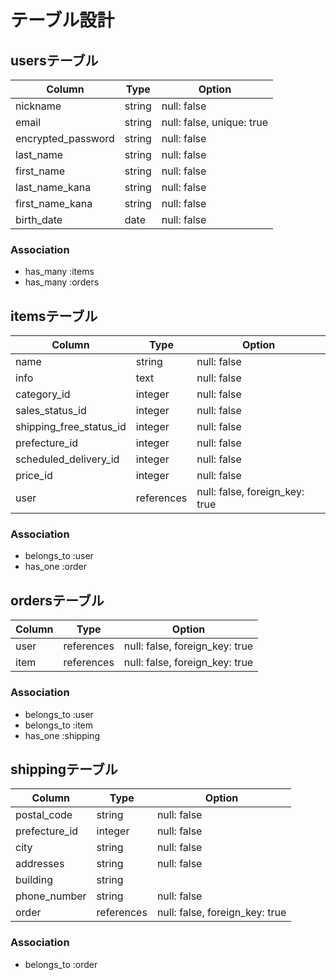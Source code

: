 # テーブル設計

## usersテーブル

| Column               | Type     | Option                    | 
| -------------------- | -------- | ------------------------- |
| nickname             | string   | null: false               |
| email                | string   | null: false, unique: true |
| encrypted_password   | string   | null: false               |
| last_name            | string   | null: false               |
| first_name           | string   | null: false               |
| last_name_kana       | string   | null: false               |
| first_name_kana      | string   | null: false               |
| birth_date           | date     | null: false               |

### Association

- has_many :items
- has_many :orders


## itemsテーブル

| Column                  | Type       | Option                         |
| ----------------------- | ---------- | ------------------------------ |
| name                    | string     | null: false                    |
| info                    | text       | null: false                    |
| category_id             | integer    | null: false                    |
| sales_status_id         | integer    | null: false                    |
| shipping_free_status_id | integer    | null: false                    |
| prefecture_id           | integer    | null: false                    |
| scheduled_delivery_id   | integer    | null: false                    |
| price_id                | integer    | null: false                    |
| user                    | references | null: false, foreign_key: true |

### Association

- belongs_to :user
- has_one    :order


## ordersテーブル

| Column           | Type         | Option                           |
| ---------------- | ------------ | -------------------------------- |
| user             | references   | null: false, foreign_key: true   |
| item             | references   | null: false, foreign_key: true   |

### Association

- belongs_to :user
- belongs_to :item
- has_one    :shipping


## shippingテーブル

| Column              | Type         | Option                         |
| ------------------- | ------------ | ------------------------------ |
| postal_code         | string       | null: false                    |
| prefecture_id       | integer      | null: false                    |
| city                | string       | null: false                    |
| addresses           | string       | null: false                    |
| building            | string       |                                |
| phone_number        | string       | null: false                    |
| order               | references   | null: false, foreign_key: true |

### Association

- belongs_to :order